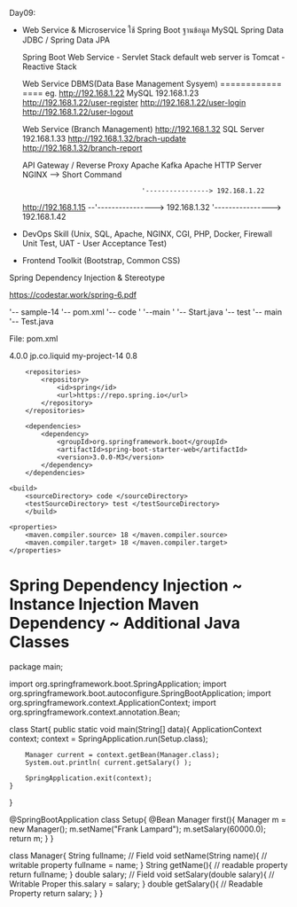 Day09:

- 	Web Service & Microservice
	ใช้ Spring Boot ฐานข้อมูล MySQL
	Spring Data JDBC / Spring Data JPA

	Spring Boot Web Service - Servlet Stack default web server is Tomcat
							- Reactive Stack

	Web Service							DBMS(Data Base Management Sysyem)
	============						====
eg.	http://192.168.1.22					MySQL 192.168.1.23
	http://192.168.1.22/user-register
	http://192.168.1.22/user-login
	http://192.168.1.22/user-logout

	Web Service (Branch Management)
	http://192.168.1.32					SQL Server 192.168.1.33
	http://192.168.1.32/brach-update	
	http://192.168.1.32/branch-report

	API Gateway / Reverse Proxy
	Apache Kafka
	Apache HTTP Server
	NGINX	--> Short Command

									  '----------------> 192.168.1.22
	http://192.168.1.15				--'----------------> 192.168.1.32
									  '----------------> 192.168.1.42

- DevOps Skill (Unix, SQL, Apache, NGINX, CGI, PHP, Docker, Firewall
				Unit Test, UAT - User Acceptance Test)

- Frontend Toolkit (Bootstrap, Common CSS)


Spring Dependency Injection & Stereotype

https://codestar.work/spring-6.pdf

'-- sample-14
	'-- pom.xml
	'-- code
	'	'--main
	'		'-- Start.java
	'-- test
		'-- main
			'-- Test.java

File: pom.xml

<project>
	<modelVersion> 4.0.0 </modelVersion>
	<groupId> jp.co.liquid </groupId>
	<artifactId> my-project-14 </artifactId>
	<version> 0.8 </version>
        
        <repositories>
            <repository>
                <id>spring</id>
                <url>https://repo.spring.io</url>
            </repository>   
        </repositories>
        
        <dependencies>
            <dependency>
                <groupId>org.springframework.boot</groupId>
                <artifactId>spring-boot-starter-web</artifactId>
                <version>3.0.0-M3</version>
            </dependency>
        </dependencies>

	<build>
		<sourceDirectory> code </sourceDirectory>
		<testSourceDirectory> test </testSourceDirectory>
        </build>

	<properties>
		<maven.compiler.source> 18 </maven.compiler.source>
		<maven.compiler.target> 18 </maven.compiler.target>
	</properties>
</project>

Spring Dependency Injection ~ Instance Injection
Maven Dependency ~ Additional Java Classes
===========================================

package main;

import org.springframework.boot.SpringApplication;
import org.springframework.boot.autoconfigure.SpringBootApplication;
import org.springframework.context.ApplicationContext;
import org.springframework.context.annotation.Bean;

class Start{
    public static void main(String[] data){
        ApplicationContext context;
        context = SpringApplication.run(Setup.class);
        
        Manager current = context.getBean(Manager.class);
        System.out.println( current.getSalary() );
        
        SpringApplication.exit(context);
    }
    
}

@SpringBootApplication
class Setup{
    @Bean 
    Manager first(){
        Manager m = new Manager();
        m.setName("Frank Lampard");
        m.setSalary(60000.0);
        return m;
    }
}

class Manager{
    String fullname;                // Field
    void setName(String name){      // writable property
        fullname = name;
    }
    String getName(){               // readable property
        return fullname;
    }
    double salary;                  // Field
    void setSalary(double salary){  // Writable Proper
        this.salary = salary;
    }
    double getSalary(){             // Readable Property
        return salary;
    }
}

	
	